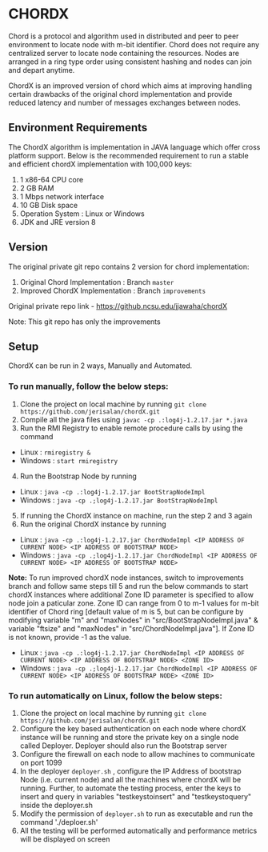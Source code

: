 # CHORDX
Chord is a protocol and algorithm used in distributed and peer to peer environment to locate node with m-bit identifier. Chord does not require any centralized server to locate node containing the resources. Nodes are arranged in a ring type order using consistent hashing and nodes can join and depart anytime.

ChordX is an improved version of chord which aims at improving handling certain drawbacks of the original chord implementation and provide reduced latency and number of messages exchanges between nodes.

## Environment Requirements
The ChordX algorithm is implementation in JAVA language which offer cross platform support. Below is the recommended requirement to run a stable and efficient chordX implementation with 100,000 keys:
1. 1 x86-64 CPU core
2. 2 GB RAM 
3. 1 Mbps network interface
4. 10 GB Disk space
5. Operation System : Linux or Windows
6. JDK and JRE version 8

## Version
The original private git repo contains 2 version for chord implementation:
1. Original Chord Implementation : Branch `master`
2. Improved ChordX Implementation : Branch `improvements`

Original private repo link - https://github.ncsu.edu/jjawaha/chordX

Note: This git repo has only the improvements

## Setup
ChordX can be run in 2 ways, Manually and Automated. 

### To run manually, follow the below steps:
1. Clone the project on local machine by running `git clone https://github.com/jerisalan/chordX.git`
2. Compile all the java files using `javac -cp .:log4j-1.2.17.jar *.java`
3. Run the RMI Registry to enable remote procedure calls by using the command 
* Linux : `rmiregistry &`
* Windows : `start rmiregistry`
4. Run the Bootstrap Node by running 
* Linux : `java -cp .:log4j-1.2.17.jar BootStrapNodeImpl`
* Windows : `java -cp .;log4j-1.2.17.jar BootStrapNodeImpl`
5. If running the ChordX instance on machine, run the step 2 and 3 again
6. Run the original ChordX instance by running
* Linux : `java -cp .:log4j-1.2.17.jar ChordNodeImpl <IP ADDRESS OF CURRENT NODE> <IP ADDRESS OF BOOTSTRAP NODE>`
* Windows : `java -cp .;log4j-1.2.17.jar ChordNodeImpl <IP ADDRESS OF CURRENT NODE> <IP ADDRESS OF BOOTSTRAP NODE>`

**Note:** To run improved chordX node instances, switch to improvements branch and follow same steps till 5 and run the below commands to start chordX instances where additional Zone ID parameter is specified to allow node join a paticular zone. Zone ID can range from 0 to m-1 values for m-bit identifier of Chord ring [default value of m is 5, but can be configure by modifying variable "m" and "maxNodes" in  "src/BootStrapNodeImpl.java" & variable "ftsize" and "maxNodes" in "src/ChordNodeImpl.java"]. If Zone ID is not known, provide -1 as the value.
* Linux : `java -cp .:log4j-1.2.17.jar ChordNodeImpl <IP ADDRESS OF CURRENT NODE> <IP ADDRESS OF BOOTSTRAP NODE> <ZONE ID>`
* Windows : `java -cp .;log4j-1.2.17.jar ChordNodeImpl <IP ADDRESS OF CURRENT NODE> <IP ADDRESS OF BOOTSTRAP NODE> <ZONE ID>`

### To run automatically on Linux, follow the below steps:
1. Clone the project on local machine by running `git clone https://github.com/jerisalan/chordX.git`
2. Configure the key based authentication on each node where chordX instance will be running and store the private key on a single node called Deployer. Deployer should also run the Bootstrap server
3. Configure the firewall on each node to allow machines to communicate on port 1099
4. In the deployer `deployer.sh` , configure the IP Address of bootstrap Node (i.e. current node) and all the machines where chordX will be running. Further, to automate the testing process, enter the keys to insert and query in variables "testkeystoinsert" and "testkeystoquery" inside the deployer.sh
5. Modify the permission of `deployer.sh` to run as executable and run the command './deploer.sh'
6. All the testing will be performed automatically and performance metrics will be displayed on screen
